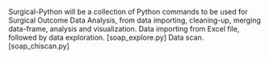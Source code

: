 Surgical-Python will be a collection of Python commands to be used for Surgical Outcome Data Analysis, from data importing, cleaning-up, merging data-frame, analysis and visualization.
Data importing from Excel file, followed by data exploration. [soap_explore.py] 
Data scan. [soap_chiscan.py]
